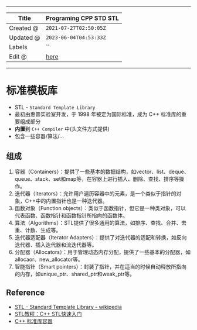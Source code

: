 -----

| Title     | Programing CPP STD STL                              |
| --------- | --------------------------------------------------- |
| Created @ | `2021-07-27T02:50:05Z`                              |
| Updated @ | `2023-06-04T04:53:33Z`                              |
| Labels    | \`\`                                                |
| Edit @    | [here](https://github.com/junxnone/xwiki/issues/83) |

-----

# 标准模板库

  - STL - `Standard Template Library`
  - 最初由惠普实验室开发，于 1998 年被定为国际标准，成为 C++ 标准库的重要组成部分
  - **内置**到 `C++ Compiler` 中(头文件方式提供)
  - 包含一些容器/算法/...

## 组成

1.  容器（Containers）：提供了一些基本的数据结构，如vector、list、deque、queue、stack、set和map等，在容器上进行插入、删除、查找、排序等操作。
2.  迭代器（Iterators）：允许用户遍历容器中的元素，是一个类似于指针的对象，C++中的内置指针也是一种迭代器。
3.  函数对象（Function objects）：类似于函数指针，但它是一种类对象，可以代表函数、函数指针和函数指针所指向的函数体。
4.  算法（Algorithms）：STL提供了很多通用的算法，如排序、查找、合并、去重、计数、生成等。
5.  迭代器适配器（Iterator Adapters）：提供了对迭代器的适配和转换，如反向迭代器、插入迭代器和流迭代器等。
6.  分配器（Allocators）：用于管理动态内存分配，提供了一些基本的分配器，如allocaor、new\_allocator等。
7.  智能指针（Smart
    pointers）：封装了指针，并在适当的时候自动释放所指向的内存，如unique\_ptr、shared\_ptr和weak\_ptr等。

## Reference

  - [STL - Standard Template Library -
    wikipedia](https://en.wikipedia.org/wiki/Standard_Template_Library)
  - [STL教程：C++ STL快速入门](http://c.biancheng.net/view/6557.html)
  - [C++
    标准库容器](https://learn.microsoft.com/zh-cn/cpp/standard-library/stl-containers)

